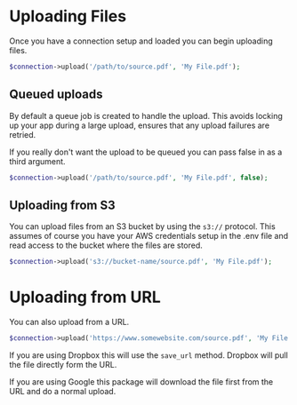 # Uploading Files

Once you have a connection setup and loaded you can begin uploading files.

```php
$connection->upload('/path/to/source.pdf', 'My File.pdf');
```

## Queued uploads

By default a queue job is created to handle the upload. This avoids locking up your app during a large upload, ensures that any upload failures are retried.

If you really don't want the upload to be queued you can pass false in as a third argument.

```php
$connection->upload('/path/to/source.pdf', 'My File.pdf', false);
```

## Uploading from S3

You can upload files from an S3 bucket by using the `s3://` protocol. This assumes of course you have your AWS credentials setup in the .env file and read access to the bucket where the files are stored.

```php
$connection->upload('s3://bucket-name/source.pdf', 'My File.pdf');
```

# Uploading from URL

You can also upload from a URL.

```php
$connection->upload('https://www.somewebsite.com/source.pdf', 'My File.pdf');
```

If you are using Dropbox this will use the `save_url` method. Dropbox will pull the file directly form the URL.

If you are using Google this package will download the file first from the URL and do a normal upload.